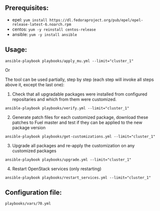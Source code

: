 Prerequisites:
--------------

- epel: `yum install https://dl.fedoraproject.org/pub/epel/epel-release-latest-6.noarch.rpm`
- centos: `yum -y reinstall centos-release`
- ansible: `yum -y install ansible`

Usage:
------

`ansible-playbook playbooks/apply_mu.yml --limit="cluster_1"`

Or

The tool can be used partially, step by step (each step will invoke all steps above it, except the last one):

1. Check that all upgradable packages were installed from configured repositaries and which from them were customized.

`ansible-playbook playbooks/verify.yml --limit="cluster_1"`

2. Generate patch files for each customized package, download these patches to Fuel master and test if they can be applied to the new package version

`ansible-playbook playbooks/get-customizations.yml --limit="cluster_1"`

3. Upgrade all packages and re-apply the customization on any customized packages

`ansible-playbook playbooks/upgrade.yml --limit="cluster_1"`

4. Restart OpenStack services (only restarting)

`ansible-playbook playbooks/restart_services.yml --limit="cluster_1"`


Configuration file:
-------------------

`playbooks/vars/70.yml`
